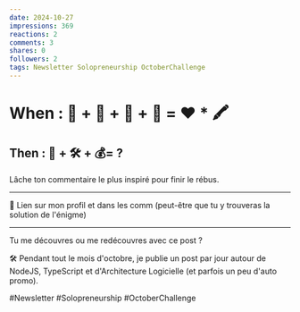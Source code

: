 ```yaml
---
date: 2024-10-27
impressions: 369
reactions: 2
comments: 3
shares: 0
followers: 2
tags: Newsletter Solopreneurship OctoberChallenge
---
```


# When : 🎂 + 🎁 + 🧠 + 🙏 = ❤️ \* 🖍️

## Then : 👺 + 🛠️ + 💰= ?

Lâche ton commentaire le plus inspiré pour finir le rébus.

---

🔗 Lien sur mon profil et dans les comm (peut-être que tu y trouveras la solution de l'énigme)

---

Tu me découvres ou me redécouvres avec ce post ?

🛠️ Pendant tout le mois d'octobre, je publie un post par jour autour de NodeJS, TypeScript et d'Architecture Logicielle (et parfois un peu d'auto promo).

#Newsletter #Solopreneurship #OctoberChallenge
